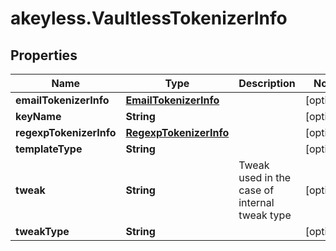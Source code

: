 # akeyless.VaultlessTokenizerInfo

## Properties

Name | Type | Description | Notes
------------ | ------------- | ------------- | -------------
**emailTokenizerInfo** | [**EmailTokenizerInfo**](EmailTokenizerInfo.md) |  | [optional] 
**keyName** | **String** |  | [optional] 
**regexpTokenizerInfo** | [**RegexpTokenizerInfo**](RegexpTokenizerInfo.md) |  | [optional] 
**templateType** | **String** |  | [optional] 
**tweak** | **String** | Tweak used in the case of internal tweak type | [optional] 
**tweakType** | **String** |  | [optional] 


